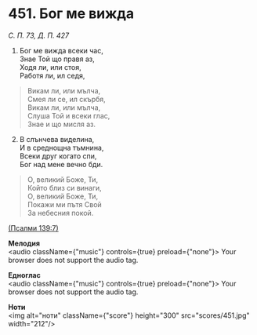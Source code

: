 # 451. Бог ме вижда  

*С. П. 73, Д. П. 427*  

1. Бог ме вижда всеки час,  
Знае Той що правя аз,  
Ходя ли, или стоя,  
Работя ли, ил седя,  

> Викам ли, или мълча,  
> Смея ли се, ил скърбя,  
> Викам ли, или мълча,  
> Слуша Той и всеки глас,  
> Знае и що мисля аз.  

2. В слънчева виделина,  
И в среднощна тъмнина,  
Всеки друг когато спи,  
Бог над мене вечно бди.  

> О, великий Боже, Ти,  
> Който близ си винаги,  
> О, великий Боже, Ти,  
> Покажи ми пътя Свой  
> За небесния покой.  

[(Псалми 139:7)](http://biblia.bg/index.php?k=19&g=139&s=7)  

__Мелодия__  
<audio className={"music"} controls={true} preload={"none"}><source src="mp3/451.mp3" type="audio/mpeg"/>
Your browser does not support the audio tag.
</audio>  

__Едноглас__  
<audio className={"music"} controls={true} preload={"none"}><source src="transp/451.mp3" type="audio/mpeg"/>
Your browser does not support the audio tag.
</audio>  

__Ноти__  
<img alt="ноти" className={"score"} height="300" src="scores/451.jpg" width="212"/>
